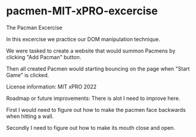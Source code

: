 # pacmen-MIT-xPRO-excercise

The Pacman Excercise 

In this excercise we practice our DOM manipulation technique.

We were tasked to create a website that would summon Pacmens by clicking "Add Pacman" button.

Then all created Pacmen would starting bouncing on the page when "Start Game" is clicked. 

License information: MIT xPRO 2022

Roadmap or future improvements:
There is alot I need to improve here.

First I would need to figure out how to make the pacmen face backwards when hitting a wall. 

Secondly I need to figure out how to make its mouth close and open.


